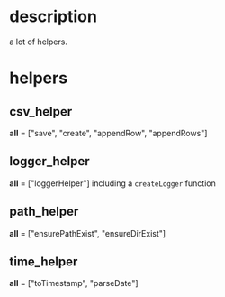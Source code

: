 # description
a lot of helpers.

# helpers

## csv_helper
__all__ = ["save", "create", "appendRow", "appendRows"]

## logger_helper
__all__ = ["loggerHelper"]
including a `createLogger` function

## path_helper
__all__ = ["ensurePathExist", "ensureDirExist"]

## time_helper
__all__ = ["toTimestamp", "parseDate"]
